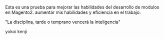 Esta es una prueba para mejorar las habilidades del desarrollo de modulos en Magento2.
aumentar mis habilidades y eficiencia en el trabajo.


"La disciplina, tarde o temprano vencerá la inteligencia"

yokoi kenji